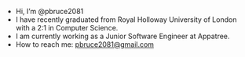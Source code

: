 - Hi, I’m @pbruce2081
- I have recently graduated from Royal Holloway University of London with a 2:1 in Computer Science.
- I am currently working as a Junior Software Engineer at Appatree.
- How to reach me: pbruce2081@gmail.com

<!---
pbruce2081/pbruce2081 is a ✨ special ✨ repository because its `README.md` (this file) appears on your GitHub profile.
You can click the Preview link to take a look at your changes.
--->
